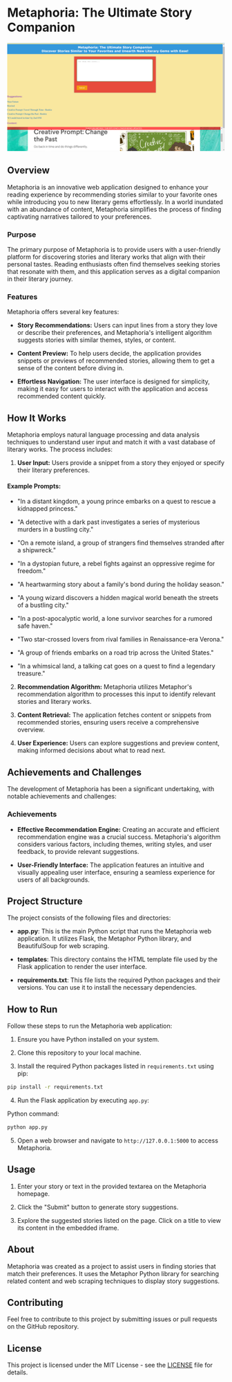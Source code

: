 # Metaphoria: The Ultimate Story Companion

![Alt Text](https://raw.githubusercontent.com/VIEKASH2001/Metaphor-API-mini-project/main/example.png?token=GHSAT0AAAAAACHGQ3XDHN2OIKEHASRR5EK4ZIZ2RRA)

## Overview

Metaphoria is an innovative web application designed to enhance your reading experience by recommending stories similar to your favorite ones while introducing you to new literary gems effortlessly. In a world inundated with an abundance of content, Metaphoria simplifies the process of finding captivating narratives tailored to your preferences.

### Purpose

The primary purpose of Metaphoria is to provide users with a user-friendly platform for discovering stories and literary works that align with their personal tastes. Reading enthusiasts often find themselves seeking stories that resonate with them, and this application serves as a digital companion in their literary journey.

### Features

Metaphoria offers several key features:

- **Story Recommendations:** Users can input lines from a story they love or describe their preferences, and Metaphoria's intelligent algorithm suggests stories with similar themes, styles, or content.

- **Content Preview:** To help users decide, the application provides snippets or previews of recommended stories, allowing them to get a sense of the content before diving in.

- **Effortless Navigation:** The user interface is designed for simplicity, making it easy for users to interact with the application and access recommended content quickly.

## How It Works

Metaphoria employs natural language processing and data analysis techniques to understand user input and match it with a vast database of literary works. The process includes:

1. **User Input:** Users provide a snippet from a story they enjoyed or specify their literary preferences.

#### Example Prompts:

- "In a distant kingdom, a young prince embarks on a quest to rescue a kidnapped princess."

- "A detective with a dark past investigates a series of mysterious murders in a bustling city."

- "On a remote island, a group of strangers find themselves stranded after a shipwreck."

- "In a dystopian future, a rebel fights against an oppressive regime for freedom."

- "A heartwarming story about a family's bond during the holiday season."

- "A young wizard discovers a hidden magical world beneath the streets of a bustling city."

- "In a post-apocalyptic world, a lone survivor searches for a rumored safe haven."

- "Two star-crossed lovers from rival families in Renaissance-era Verona."

- "A group of friends embarks on a road trip across the United States."

- "In a whimsical land, a talking cat goes on a quest to find a legendary treasure."

2. **Recommendation Algorithm:** Metaphoria utilizes Metaphor's recommendation algorithm to processes this input to identify relevant stories and literary works.

3. **Content Retrieval:** The application fetches content or snippets from recommended stories, ensuring users receive a comprehensive overview.

4. **User Experience:** Users can explore suggestions and preview content, making informed decisions about what to read next.

## Achievements and Challenges

The development of Metaphoria has been a significant undertaking, with notable achievements and challenges:

### Achievements

- **Effective Recommendation Engine:** Creating an accurate and efficient recommendation engine was a crucial success. Metaphoria's algorithm considers various factors, including themes, writing styles, and user feedback, to provide relevant suggestions.

- **User-Friendly Interface:** The application features an intuitive and visually appealing user interface, ensuring a seamless experience for users of all backgrounds.


## Project Structure

The project consists of the following files and directories:

- **app.py**: This is the main Python script that runs the Metaphoria web application. It utilizes Flask, the Metaphor Python library, and BeautifulSoup for web scraping.

- **templates**: This directory contains the HTML template file used by the Flask application to render the user interface.

- **requirements.txt**: This file lists the required Python packages and their versions. You can use it to install the necessary dependencies.

## How to Run

Follow these steps to run the Metaphoria web application:

1. Ensure you have Python installed on your system.

2. Clone this repository to your local machine.

3. Install the required Python packages listed in `requirements.txt` using pip:

```bash
pip install -r requirements.txt
```
4. Run the Flask application by executing `app.py`:

Python command:
```bash
python app.py
```
5. Open a web browser and navigate to `http://127.0.0.1:5000` to access Metaphoria.

## Usage

1. Enter your story or text in the provided textarea on the Metaphoria homepage.

2. Click the "Submit" button to generate story suggestions.

3. Explore the suggested stories listed on the page. Click on a title to view its content in the embedded iframe.

## About

Metaphoria was created as a project to assist users in finding stories that match their preferences. It uses the Metaphor Python library for searching related content and web scraping techniques to display story suggestions.

## Contributing

Feel free to contribute to this project by submitting issues or pull requests on the GitHub repository.

## License

This project is licensed under the MIT License - see the [LICENSE](LICENSE) file for details.

